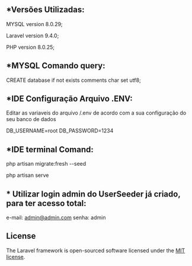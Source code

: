 
## *Versões Utilizadas:  

MYSQL version 8.0.29;

Laravel version 9.4.0;

PHP version 8.0.25;

## *MYSQL Comando query:

CREATE database if not exists comments char set utf8;


## *IDE Configuração Arquivo .ENV:

Editar as variaveis do arquivo /.env de acordo com a sua configuração do seu banco de dados

DB_USERNAME=root
DB_PASSWORD=1234

## *IDE terminal Comand:  

php artisan migrate:fresh --seed

php artisan serve


## * Utilizar login admin do UserSeeder já criado, para ter acesso total: 
e-mail: admin@admin.com
senha: admin

## License

The Laravel framework is open-sourced software licensed under the [MIT license](https://opensource.org/licenses/MIT).

